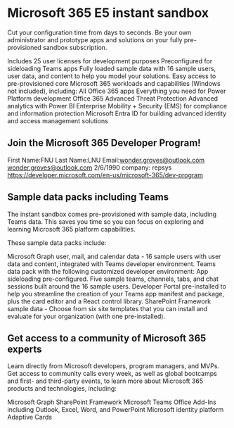 # Microsoft 365 E5 instant sandbox

Cut your configuration time from days to seconds. Be your own administrator and prototype apps and solutions on your fully pre-provisioned sandbox subscription.

Includes 25 user licenses for development purposes
Preconfigured for sideloading Teams apps
Fully loaded sample data with 16 sample users, user data, and content to help you model your solutions.
Easy access to pre-provisioned core Microsoft 365 workloads and capabilities (Windows not included), including:
All Office 365 apps
Everything you need for Power Platform development
Office 365 Advanced Threat Protection
Advanced analytics with Power BI
Enterprise Mobility + Security (EMS) for compliance and information protection
Microsoft Entra ID for building advanced identity and access management solutions


## Join the Microsoft 365 Developer Program!
First Name:FNU
Last Name:LNU
Email:wonder.groves@outlook.com
wonder.groves@outlook.com
2/6/1990
company: repsys
https://developer.microsoft.com/en-us/microsoft-365/dev-program

## Sample data packs including Teams

The instant sandbox comes pre-provisioned with sample data, including Teams data. This saves you time so you can focus on exploring and learning Microsoft 365 platform capabilities.

These sample data packs include:

Microsoft Graph user, mail, and calendar data - 16 sample users with user data and content, integrated with Teams developer environment.
Teams data pack with the following customized developer environment:
App sideloading pre-configured.
Five sample teams, channels, tabs, and chat sessions built around the 16 sample users.
Developer Portal pre-installed to help you streamline the creation of your Teams app manifest and package, plus the card editor and a React control library.
SharePoint Framework sample data - Choose from six site templates that you can install and evaluate for your organization (with one pre-installed).

## Get access to a community of Microsoft 365 experts

Learn directly from Microsoft developers, program managers, and MVPs. Get access to community calls every week, as well as global bootcamps and first- and third-party events, to learn more about Microsoft 365 products and technologies, including:

Microsoft Graph
SharePoint Framework
Microsoft Teams
Office Add-Ins including Outlook, Excel, Word, and PowerPoint
Microsoft identity platform
Adaptive Cards